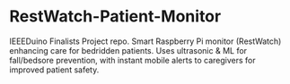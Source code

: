 # RestWatch-Patient-Monitor
IEEEDuino Finalists Project repo. Smart Raspberry Pi monitor (RestWatch) enhancing care for bedridden patients. Uses ultrasonic &amp; ML for fall/bedsore prevention, with instant mobile alerts to caregivers for improved patient safety.
